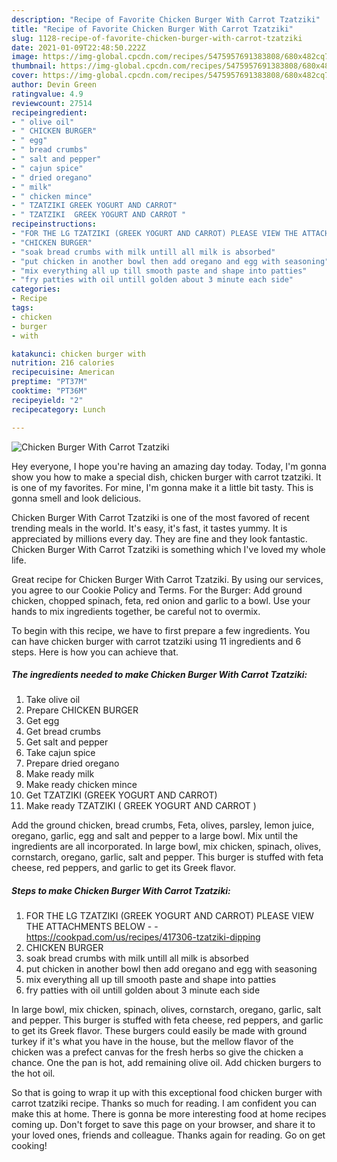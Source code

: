 ```yaml
---
description: "Recipe of Favorite Chicken Burger With Carrot Tzatziki"
title: "Recipe of Favorite Chicken Burger With Carrot Tzatziki"
slug: 1128-recipe-of-favorite-chicken-burger-with-carrot-tzatziki
date: 2021-01-09T22:48:50.222Z
image: https://img-global.cpcdn.com/recipes/5475957691383808/680x482cq70/chicken-burger-with-carrot-tzatziki-recipe-main-photo.jpg
thumbnail: https://img-global.cpcdn.com/recipes/5475957691383808/680x482cq70/chicken-burger-with-carrot-tzatziki-recipe-main-photo.jpg
cover: https://img-global.cpcdn.com/recipes/5475957691383808/680x482cq70/chicken-burger-with-carrot-tzatziki-recipe-main-photo.jpg
author: Devin Green
ratingvalue: 4.9
reviewcount: 27514
recipeingredient:
- " olive oil"
- " CHICKEN BURGER"
- " egg"
- " bread crumbs"
- " salt and pepper"
- " cajun spice"
- " dried oregano"
- " milk"
- " chicken mince"
- " TZATZIKI GREEK YOGURT AND CARROT"
- " TZATZIKI  GREEK YOGURT AND CARROT "
recipeinstructions:
- "FOR THE LG TZATZIKI (GREEK YOGURT AND CARROT) PLEASE VIEW THE ATTACHMENTS BELOW  https://cookpad.com/us/recipes/417306-tzatziki-dipping"
- "CHICKEN BURGER"
- "soak bread crumbs with milk untill all milk is absorbed"
- "put chicken in another bowl then add oregano and egg with seasoning"
- "mix everything all up till smooth paste and shape into patties"
- "fry patties with oil untill golden about 3 minute each side"
categories:
- Recipe
tags:
- chicken
- burger
- with

katakunci: chicken burger with 
nutrition: 216 calories
recipecuisine: American
preptime: "PT37M"
cooktime: "PT36M"
recipeyield: "2"
recipecategory: Lunch

---
```



![Chicken Burger With Carrot Tzatziki](https://img-global.cpcdn.com/recipes/5475957691383808/680x482cq70/chicken-burger-with-carrot-tzatziki-recipe-main-photo.jpg)

Hey everyone, I hope you're having an amazing day today. Today, I'm gonna show you how to make a special dish, chicken burger with carrot tzatziki. It is one of my favorites. For mine, I'm gonna make it a little bit tasty. This is gonna smell and look delicious.

Chicken Burger With Carrot Tzatziki is one of the most favored of recent trending meals in the world. It's easy, it's fast, it tastes yummy. It is appreciated by millions every day. They are fine and they look fantastic. Chicken Burger With Carrot Tzatziki is something which I've loved my whole life.

Great recipe for Chicken Burger With Carrot Tzatziki. By using our services, you agree to our Cookie Policy and Terms. For the Burger: Add ground chicken, chopped spinach, feta, red onion and garlic to a bowl. Use your hands to mix ingredients together, be careful not to overmix.


To begin with this recipe, we have to first prepare a few ingredients. You can have chicken burger with carrot tzatziki using 11 ingredients and 6 steps. Here is how you can achieve that.

<!--inarticleads1-->

##### The ingredients needed to make Chicken Burger With Carrot Tzatziki:

1. Take  olive oil
1. Prepare  CHICKEN BURGER
1. Get  egg
1. Get  bread crumbs
1. Get  salt and pepper
1. Take  cajun spice
1. Prepare  dried oregano
1. Make ready  milk
1. Make ready  chicken mince
1. Get  TZATZIKI (GREEK YOGURT AND CARROT)
1. Make ready  TZATZIKI ( GREEK YOGURT AND CARROT )


Add the ground chicken, bread crumbs, Feta, olives, parsley, lemon juice, oregano, garlic, egg and salt and pepper to a large bowl. Mix until the ingredients are all incorporated. In large bowl, mix chicken, spinach, olives, cornstarch, oregano, garlic, salt and pepper. This burger is stuffed with feta cheese, red peppers, and garlic to get its Greek flavor. 

<!--inarticleads2-->

##### Steps to make Chicken Burger With Carrot Tzatziki:

1. FOR THE LG TZATZIKI (GREEK YOGURT AND CARROT) PLEASE VIEW THE ATTACHMENTS BELOW -  - https://cookpad.com/us/recipes/417306-tzatziki-dipping
1. CHICKEN BURGER
1. soak bread crumbs with milk untill all milk is absorbed
1. put chicken in another bowl then add oregano and egg with seasoning
1. mix everything all up till smooth paste and shape into patties
1. fry patties with oil untill golden about 3 minute each side


In large bowl, mix chicken, spinach, olives, cornstarch, oregano, garlic, salt and pepper. This burger is stuffed with feta cheese, red peppers, and garlic to get its Greek flavor. These burgers could easily be made with ground turkey if it&#39;s what you have in the house, but the mellow flavor of the chicken was a prefect canvas for the fresh herbs so give the chicken a chance. One the pan is hot, add remaining olive oil. Add chicken burgers to the hot oil. 

So that is going to wrap it up with this exceptional food chicken burger with carrot tzatziki recipe. Thanks so much for reading. I am confident you can make this at home. There is gonna be more interesting food at home recipes coming up. Don't forget to save this page on your browser, and share it to your loved ones, friends and colleague. Thanks again for reading. Go on get cooking!
